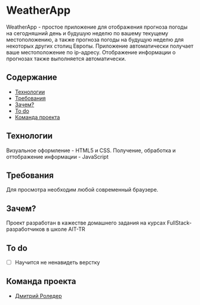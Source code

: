 # WeatherApp
WeatherApp - простое приложение для отображения прогноза погоды на сегодняшний день и будушую неделю по вашему текущему местоположению, а также прогноза погоды  на будущую неделю для некоторых других столиц Европы. Приложение автоматически получает ваше местоположение по ip-адресу. Отображение информации о прогнозах также выполняется автоматически.

## Содержание
- [Технологии](#технологии)
- [Требования](#требования)
- [Зачем?](#Зачем?)
- [To do](#to-do)
- [Команда проекта](#команда-проекта)

## Технологии
Визуальное оформление - HTML5 и CSS. Получение, обработка и оттображение информации - JavaScript 

## Требования
Для просмотра необходим любой современный браузере.

## Зачем?
Проект разработан в кажестве домашнего задания на курсах FullStack-разработчиков в школе AIT-TR 

## To do
- [ ] Научится не ненавидеть верстку

## Команда проекта
- [Дмитрий Роледер](https://github.com/golderosDR)
